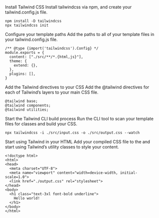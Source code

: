 Install Tailwind CSS
Install tailwindcss via npm, and create your tailwind.config.js file.
```
npm install -D tailwindcss
npx tailwindcss init
```

Configure your template paths
Add the paths to all of your template files in your tailwind.config.js file.
```
/** @type {import('tailwindcss').Config} */
module.exports = {
  content: ["./src/**/*.{html,js}"],
  theme: {
    extend: {},
  },
  plugins: [],
}
```

Add the Tailwind directives to your CSS
Add the @tailwind directives for each of Tailwind’s layers to your main CSS file.
```
@tailwind base;
@tailwind components;
@tailwind utilities;
```

Start the Tailwind CLI build process
Run the CLI tool to scan your template files for classes and build your CSS.
```
npx tailwindcss -i ./src/input.css -o ./src/output.css --watch
```

Start using Tailwind in your HTML
Add your compiled CSS file to the <head> and start using Tailwind’s utility classes to style your content.
```
<!doctype html>
<html>
<head>
  <meta charset="UTF-8">
  <meta name="viewport" content="width=device-width, initial-scale=1.0">
  <link href="./output.css" rel="stylesheet">
</head>
<body>
  <h1 class="text-3xl font-bold underline">
    Hello world!
  </h1>
</body>
</html>
```